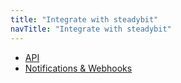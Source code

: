 ```yaml
---
title: "Integrate with steadybit"
navTitle: "Integrate with steadybit"
---
```


* [API](integrate/1-api)
* [Notifications & Webhooks](integrate/2-webhooks)
